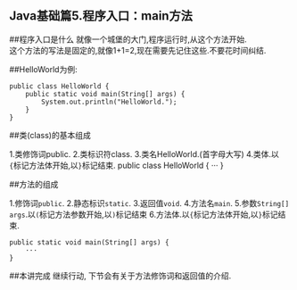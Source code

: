 Java基础篇5.程序入口：main方法
---

##程序入口是什么
就像一个城堡的大门,程序运行时,从这个方法开始.   
这个方法的写法是固定的,就像1+1=2,现在需要先记住这些.不要花时间纠结.  

##HelloWorld为例:

    public class HelloWorld {
		public static void main(String[] args) {
			System.out.println("HelloWorld.");
		}
	}
	
##类(class)的基本组成

1.类修饰词public.
2.类标识符class.
3.类名HelloWorld.(首字母大写)
4.类体.以`{`标记方法体开始,以`}`标记结束.
	public class HelloWorld {
		···
	}

##方法的组成

1.修饰词`public`.
2.静态标识`static`.
3.返回值`void`.
4.方法名`main`.
5.参数`String[] args`.以`(`标记方法参数开始,以`)`标记结束
6.方法体.以`{`标记方法体开始,以`}`标记结束.

	public static void main(String[] args) {
		···
	}

##本讲完成
继续行动, 下节会有关于方法修饰词和返回值的介绍.   